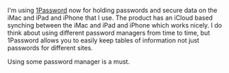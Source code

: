 I'm using
[1Password](https://1password.com/) now for holding passwords and secure data
on the iMac and iPad and iPhone that I use. The product has an iCloud based synching
between the iMac and iPad and iPhone which works nicely.
I do think about using different password managers from time to
time, but 1Password allows you to easily keep tables of information
not just passwords for different sites.

Using some password manager is a must.
